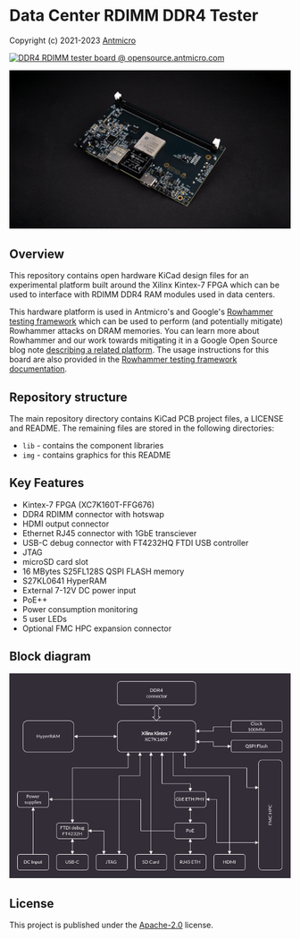 # Data Center RDIMM DDR4 Tester

Copyright (c) 2021-2023 [Antmicro](https://antmicro.com)

[![DDR4 RDIMM tester board @ opensource.antmicro.com](https://img.shields.io/badge/View%20on-Antmicro%20Open%20Source%20Portal-332d37?style=flat-square)](https://opensource.antmicro.com/projects/data-center-rdimm-ddr4-tester)

![DDR4 RDIMM tester board](img/data-center-rdimm-ddr4-tester-1.2.0.png)

## Overview

This repository contains open hardware KiCad design files for an experimental platform built around the Xilinx Kintex-7 FPGA which can be used to interface with RDIMM DDR4 RAM modules used in data centers.

This hardware platform is used in Antmicro's and Google's [Rowhammer testing framework](https://github.com/antmicro/litex-rowhammer-tester) which can be used to perform (and potentially mitigate) Rowhammer attacks on DRAM memories. You can learn more about Rowhammer and our work towards mitigating it in a Google Open Source blog note [describing a related platform](https://opensource.googleblog.com/2021/11/Open%20source%20DDR%20controller%20framework%20for%20mitigating%20Rowhammer.html).
The usage instructions for this board are also provided in the [Rowhammer testing framework documentation](https://litex-rowhammer-tester.readthedocs.io/en/latest/). 

## Repository structure

The main repository directory contains KiCad PCB project files, a LICENSE and README.
The remaining files are stored in the following directories:

* `lib` - contains the component libraries
* `img` - contains graphics for this README

## Key Features

* Kintex-7 FPGA (XC7K160T-FFG676)
* DDR4 RDIMM connector with hotswap
* HDMI output connector
* Ethernet RJ45 connector with 1GbE transciever
* USB-C debug connector with FT4232HQ FTDI USB controller
* JTAG
* microSD card slot
* 16 MBytes S25FL128S QSPI FLASH memory
* S27KL0641 HyperRAM
* External 7-12V DC power input
* PoE++
* Power consumption monitoring
* 5 user LEDs
* Optional FMC HPC expansion connector

## Block diagram

![Data Center RDIMM DDR4 Tester board diagram](doc/Data-Center-RDIMM-DDR4-Tester-block-diagram.png)

## License

This project is published under the [Apache-2.0](LICENSE) license.
